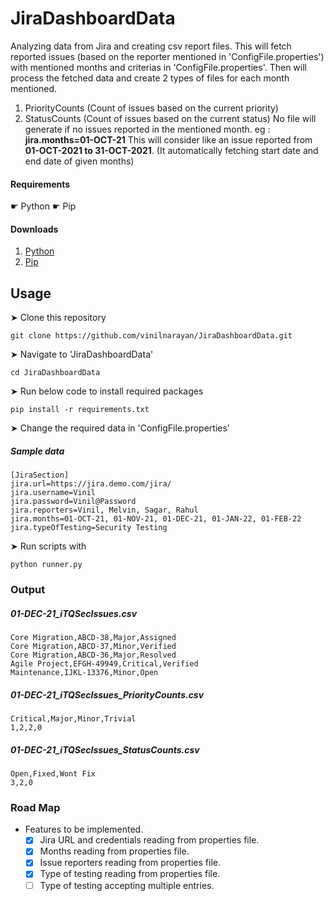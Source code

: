 # JiraDashboardData
Analyzing data from Jira and creating csv report files.
This will fetch reported issues (based on the reporter mentioned in 'ConfigFile.properties') with mentioned months and criterias in 'ConfigFile.properties'.
Then will process the fetched data and create 2 types of files for each month mentioned.
  1. PriorityCounts (Count of issues based on the current priority)
  2. StatusCounts (Count of issues based on the current status)
No file will generate if no issues reported in the mentioned month.
eg : **jira.months=01-OCT-21**
     This will consider like an issue reported from **01-OCT-2021 to 31-OCT-2021**. (It automatically fetching start date and end date of given months)

#### Requirements
☛ Python
☛ Pip

#### Downloads

1. [Python](https://www.python.org/)
2. [Pip](https://pypi.org/project/pip/)

## Usage
➤ Clone this repository 
```
git clone https://github.com/vinilnarayan/JiraDashboardData.git
```
➤ Navigate to 'JiraDashboardData'
```
cd JiraDashboardData
```
➤ Run below code to install required packages
```
pip install -r requirements.txt
```
➤ Change the required data in 'ConfigFile.properties'
##### Sample data
```
[JiraSection]
jira.url=https://jira.demo.com/jira/
jira.username=Vinil
jira.password=Vinil@Password
jira.reporters=Vinil, Melvin, Sagar, Rahul
jira.months=01-OCT-21, 01-NOV-21, 01-DEC-21, 01-JAN-22, 01-FEB-22
jira.typeOfTesting=Security Testing
```
➤ Run scripts with 
```
python runner.py
```
### Output
##### 01-DEC-21_iTQSecIssues.csv
```
Core Migration,ABCD-38,Major,Assigned
Core Migration,ABCD-37,Minor,Verified
Core Migration,ABCD-36,Major,Resolved
Agile Project,EFGH-49949,Critical,Verified
Maintenance,IJKL-13376,Minor,Open
```
##### 01-DEC-21_iTQSecIssues_PriorityCounts.csv
```
Critical,Major,Minor,Trivial
1,2,2,0
```
##### 01-DEC-21_iTQSecIssues_StatusCounts.csv
```
Open,Fixed,Wont Fix
3,2,0
```
### Road Map

 * Features to be implemented.
    - [x] Jira URL and credentials reading from properties file.
    - [x] Months reading from properties file.
    - [x] Issue reporters reading from properties file.
    - [x] Type of testing reading from properties file.
    - [ ] Type of testing accepting multiple entries.
